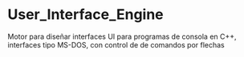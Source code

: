 # User_Interface_Engine
 Motor para diseñar interfaces UI para programas de consola en C++, interfaces tipo MS-DOS, con control de de comandos por flechas
